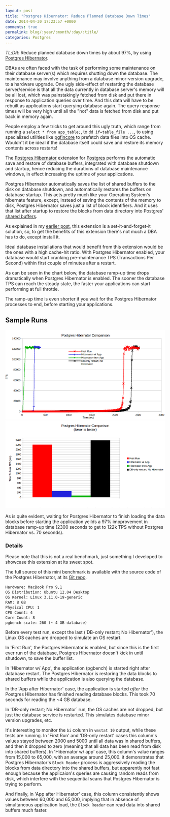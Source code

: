 ```yaml
---
layout: post
title: "Postgres Hibernator: Reduce Planned Database Down Times"
date: 2014-04-30 17:23:57 +0000
comments: true
permalink: blog/:year/:month/:day/:title/
categories: Postgres
---
```


*TL;DR*: Reduce planned database down times by about 97%, by using [Postgres Hibernator][pg_hibernator_git].

DBAs are often faced with the task of performing some maintenance on their database server(s) which requires shutting down the database. The maintenance may involve anything from a database minor-version upgrade, to a hardware upgrade. One ugly side-effect of restarting the database server/service is that all the data currently in database server's memory will be all lost, which was painstakingly fetched from disk and put there in response to application queries over time. And this data will have to be rebuilt as applications start querying database again. The query response times will be very high until all the "hot" data is fetched from disk and put back in memory again.

People employ a few tricks to get around this ugly truth, which range from running a `select * from app_table;`, to `dd if=table_file ...`, to using specialized utilities like [pgfincore][pgfincore_git] to prefetch data files into OS cache. Wouldn't it be ideal if the database itself could save and restore its memory contents across restarts!

The [Postgres Hibernator][pg_hibernator_git] extension for [Postgres][pg_web] performs the automatic save and restore of database buffers, integrated with database shutdown and startup, hence reducing the durations of database maintenance windows, in effect increasing the uptime of your applications.

Postgres Hibernator automatically saves the list of shared buffers to the disk on database shutdown, and automatically restores the buffers on database startup. This acts pretty much like your Operating System's hibernate feature, except, instead of saving the contents of the memory to disk, Postgres Hibernator saves just a list of block identifiers. And it uses that list after startup to restore the blocks from data directory into Postgres' [shared buffers][shared_buffers_doc].

As explained in my [earlier post][pg_hibernator_intro], this extension is a set-it-and-forget-it solution, so, to get the benefits of this extension there's not much a DBA has to do, except install it.

Ideal database installations that would benefit from this extension would be the ones with a high cache-hit ratio. With Postgres Hibernator enabled, your database would start cranking pre-maintenance TPS (Transactions Per Second) within first couple of minutes after a restart.

As can be seen in the chart below, the database ramp-up time drops dramatically when Postgres Hibernator is enabled. The sooner the database TPS can reach the steady state, the faster your applications can start performing at full throttle.

The ramp-up time is even shorter if you wait for the Postgres Hibernator processes to end, before starting your applications.

[pgfincore_git]: https://github.com/klando/pgfincore
[pg_hibernator_git]: https://github.com/gurjeet/pg_hibernator
[pg_web]: http://www.postgresql.org
[pg_hibernator_intro]: http://gurjeet.singh.im/blog/2014/02/03/introducing-postgres-hibernator/
[shared_buffers_doc]: http://www.postgresql.org/docs/current/static/runtime-config-resource.html#GUC-SHARED-BUFFERS

## Sample Runs

![Postgres Hibernator Comparison](/images/pg_hibernator_comparison.png)
![Postgres Hibernator Comparison Bars](/images/pg_hibernator_comparison_bars.png)

As is quite evident, waiting for Postgres Hibernator to finish loading the data blocks before starting the application yeilds a 97% impprovement in database ramp-up time (2300 seconds to get to 122k TPS without Postgres Hibernator vs. 70 seconds).

### Details

Please note that this is not a real benchmark, just something I developed to showcase this extension at its sweet spot.

The full source of this mini benchmark is available with the source code of the Postgres Hibernator, at its [Git repo][pg_hibernator_git].

```
Hardware: MacBook Pro 9,1
OS Distribution: Ubuntu 12.04 Desktop
OS Kernel: Linux 3.11.0-19-generic
RAM: 8 GB
Physical CPU: 1
CPU Count: 4
Core Count: 8
pgbench scale: 260 (~ 4 GB database)
```

Before every test run, except the last ('DB-only restart; No Hibernator'), the Linux OS caches are dropped to simulate an OS restart.

In 'First Run', the Postgres Hibernator is enabled, but since this is the first ever run of the database, Postgres Hibernator doesn't kick in until shutdown, to save the buffer list.

In 'Hibernator w/ App', the application (pgbench) is started right after database restart. The Postgres Hibernator is restoring the data blocks to shared buffers while the application is also querying the database.

In the 'App after Hibernator' case, the application is started _after_ the Postgres Hibernator has finished reading database blocks. This took 70 seconds for reading the ~4 GB database.

In 'DB-only restart; No Hibernator` run, the OS caches are not dropped, but just the database service is restarted. This simulates database minor version upgrades, etc.

It's interesting to monitor the `bi` column in `vmstat 10` output, while these tests are running. In 'First Run' and 'DB-only restart' cases this column's values stayed between 2000 and 5000 until all data was in shared buffers, and then it dropped to zero (meaning that all data has been read from disk into shared buffers). In 'Hibernator w/ app' case, this column's value ranges from 15,000 to 65,000, with an average around 25,000. it demonstrates that Postgres Hibernator's `Block Reader` process is aggressively reading the blocks from data directory into the shared buffers, but apparently not fast enough because the applicaion's queries are causing random reads from disk, which interfere with the sequential scans that Postgres Hibernator is trying to perform.

And finally, in 'App after Hibernator' case, this column consistently shows values between 60,000 and 65,000, implying that in absence of simultaneous application load, the `Block Reader` can read data into shared buffers much faster.


